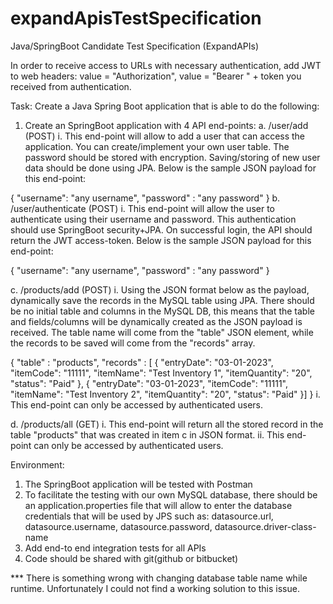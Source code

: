 # expandApisTestSpecification
Java/SpringBoot Candidate Test Specification (ExpandAPIs)

In order to receive access to URLs with necessary authentication, add JWT to web headers: value = "Authorization", value = "Bearer " + token you received from authentication.


Task:
Create a Java Spring Boot application that is able to do the following:
1. Create an SpringBoot application with 4 API end-points:
a. /user/add (POST)
i. This end-point will allow to add a user that can access the application. You
can create/implement your own user table. The password should be stored
with encryption. Saving/storing of new user data should be done using JPA.
Below is the sample JSON payload for this end-point:

{
"username": "any username",
"password" : "any password"
}
b. /user/authenticate (POST)
i. This end-point will allow the user to authenticate using their username and
password. This authentication should use SpringBoot security+JPA. On successful
login, the API should return the JWT access-token. Below is the sample JSON
payload for this end-point:

{
"username": "any username",
"password" : "any password"
}

c. /products/add (POST)
i. Using the JSON format below as the payload, dynamically save the records in the
MySQL table using JPA. There should be no initial table and columns in the MySQL
DB, this means that the table and fields/columns will be dynamically created as the
JSON payload is received. The table name will come from the "table" JSON element,
while the records to be saved will come from the "records" array.

{
"table" : "products",
"records" : [
{
"entryDate": "03-01-2023",
"itemCode": "11111",
"itemName": "Test Inventory 1",
"itemQuantity": "20",
"status": "Paid"
},
{
"entryDate": "03-01-2023",
"itemCode": "11111",
"itemName": "Test Inventory 2",
"itemQuantity": "20",
"status": "Paid"
}] }
i. This end-point can only be accessed by authenticated users.

d. /products/all (GET)
i. This end-point will return all the stored record in the table "products" that was
created in item c in JSON format.
ii. This end-point can only be accessed by authenticated users.

Environment:
1. The SpringBoot application will be tested with Postman
2. To facilitate the testing with our own MySQL database, there should be an
application.properties file that will allow to enter the database credentials that will be used
by JPS such as:
datasource.url, datasource.username, datasource.password, datasource.driver-class-name
3. Add end-to end integration tests for all APIs
4. Code should be shared with git(github or bitbucket)

*** There is something wrong with changing database table name while runtime. Unfortunately I could not find a working solution to this issue.
